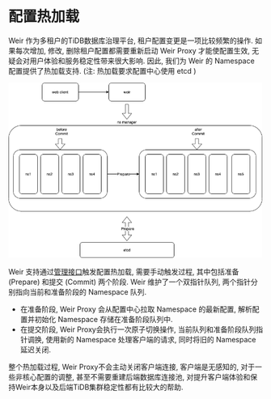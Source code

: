 # 配置热加载

Weir 作为多租户的TiDB数据库治理平台, 租户配置变更是一项比较频繁的操作. 如果每次增加, 修改, 删除租户配置都需要重新启动 Weir Proxy 才能使配置生效, 无疑会对用户体验和服务稳定性带来很大影响. 因此, 我们为 Weir 的 Namespace 配置提供了热加载支持. (注: 热加载要求配置中心使用 etcd )

<img src="docs/cn/assets/reload.png" style="zoom:60%;" />

Weir 支持通过[管理接口](docs/cn/RESTful_api.md)触发配置热加载, 需要手动触发过程, 其中包括准备 (Prepare) 和提交 (Commit) 两个阶段. Weir 维护了一个双指针队列, 两个指针分别指向当前和准备阶段的 Namespace 队列.
- 在准备阶段, Weir Proxy 会从配置中心拉取 Namespace 的最新配置, 解析配置并初始化 Namespace 存储在准备阶段队列中. 
- 在提交阶段, Weir Proxy会执行一次原子切换操作, 当前队列和准备阶段队列指针调换, 使用新的 Namespace 处理客户端的请求, 同时将旧的 Namespace 延迟关闭.

整个热加载过程, Weir Proxy不会主动关闭客户端连接, 客户端是无感知的, 对于一些非核心配置的调整, 甚至不需要重建后端数据库连接池, 对提升客户端体验和保持Weir本身以及后端TiDB集群稳定性都有比较大的帮助.

